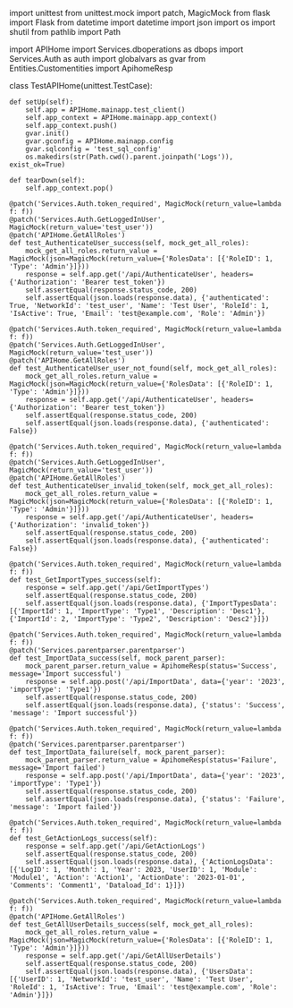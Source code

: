 import unittest
from unittest.mock import patch, MagicMock
from flask import Flask
from datetime import datetime
import json
import os
import shutil
from pathlib import Path

import APIHome
import Services.dboperations as dbops
import Services.Auth as auth
import globalvars as gvar
from Entities.Customentities import ApihomeResp

class TestAPIHome(unittest.TestCase):

    def setUp(self):
        self.app = APIHome.mainapp.test_client()
        self.app_context = APIHome.mainapp.app_context()
        self.app_context.push()
        gvar.init()
        gvar.gconfig = APIHome.mainapp.config
        gvar.sqlconfig = 'test_sql_config'
        os.makedirs(str(Path.cwd().parent.joinpath('Logs')), exist_ok=True)

    def tearDown(self):
        self.app_context.pop()

    @patch('Services.Auth.token_required', MagicMock(return_value=lambda f: f))
    @patch('Services.Auth.GetLoggedInUser', MagicMock(return_value='test_user'))
    @patch('APIHome.GetAllRoles')
    def test_AuthenticateUser_success(self, mock_get_all_roles):
        mock_get_all_roles.return_value = MagicMock(json=MagicMock(return_value={'RolesData': [{'RoleID': 1, 'Type': 'Admin'}]}))
        response = self.app.get('/api/AuthenticateUser', headers={'Authorization': 'Bearer test_token'})
        self.assertEqual(response.status_code, 200)
        self.assertEqual(json.loads(response.data), {'authenticated': True, 'NetworkId': 'test_user', 'Name': 'Test User', 'RoleId': 1, 'IsActive': True, 'Email': 'test@example.com', 'Role': 'Admin'})

    @patch('Services.Auth.token_required', MagicMock(return_value=lambda f: f))
    @patch('Services.Auth.GetLoggedInUser', MagicMock(return_value='test_user'))
    @patch('APIHome.GetAllRoles')
    def test_AuthenticateUser_user_not_found(self, mock_get_all_roles):
        mock_get_all_roles.return_value = MagicMock(json=MagicMock(return_value={'RolesData': [{'RoleID': 1, 'Type': 'Admin'}]}))
        response = self.app.get('/api/AuthenticateUser', headers={'Authorization': 'Bearer test_token'})
        self.assertEqual(response.status_code, 200)
        self.assertEqual(json.loads(response.data), {'authenticated': False})

    @patch('Services.Auth.token_required', MagicMock(return_value=lambda f: f))
    @patch('Services.Auth.GetLoggedInUser', MagicMock(return_value='test_user'))
    @patch('APIHome.GetAllRoles')
    def test_AuthenticateUser_invalid_token(self, mock_get_all_roles):
        mock_get_all_roles.return_value = MagicMock(json=MagicMock(return_value={'RolesData': [{'RoleID': 1, 'Type': 'Admin'}]}))
        response = self.app.get('/api/AuthenticateUser', headers={'Authorization': 'invalid_token'})
        self.assertEqual(response.status_code, 200)
        self.assertEqual(json.loads(response.data), {'authenticated': False})

    @patch('Services.Auth.token_required', MagicMock(return_value=lambda f: f))
    def test_GetImportTypes_success(self):
        response = self.app.get('/api/GetImportTypes')
        self.assertEqual(response.status_code, 200)
        self.assertEqual(json.loads(response.data), {'ImportTypesData': [{'ImportId': 1, 'ImportType': 'Type1', 'Description': 'Desc1'}, {'ImportId': 2, 'ImportType': 'Type2', 'Description': 'Desc2'}]})

    @patch('Services.Auth.token_required', MagicMock(return_value=lambda f: f))
    @patch('Services.parentparser.parentparser')
    def test_ImportData_success(self, mock_parent_parser):
        mock_parent_parser.return_value = ApihomeResp(status='Success', message='Import successful')
        response = self.app.post('/api/ImportData', data={'year': '2023', 'importType': 'Type1'})
        self.assertEqual(response.status_code, 200)
        self.assertEqual(json.loads(response.data), {'status': 'Success', 'message': 'Import successful'})

    @patch('Services.Auth.token_required', MagicMock(return_value=lambda f: f))
    @patch('Services.parentparser.parentparser')
    def test_ImportData_failure(self, mock_parent_parser):
        mock_parent_parser.return_value = ApihomeResp(status='Failure', message='Import failed')
        response = self.app.post('/api/ImportData', data={'year': '2023', 'importType': 'Type1'})
        self.assertEqual(response.status_code, 200)
        self.assertEqual(json.loads(response.data), {'status': 'Failure', 'message': 'Import failed'})

    @patch('Services.Auth.token_required', MagicMock(return_value=lambda f: f))
    def test_GetActionLogs_success(self):
        response = self.app.get('/api/GetActionLogs')
        self.assertEqual(response.status_code, 200)
        self.assertEqual(json.loads(response.data), {'ActionLogsData': [{'LogID': 1, 'Month': 1, 'Year': 2023, 'UserID': 1, 'Module': 'Module1', 'Action': 'Action1', 'ActionDate': '2023-01-01', 'Comments': 'Comment1', 'Dataload_Id': 1}]})

    @patch('Services.Auth.token_required', MagicMock(return_value=lambda f: f))
    @patch('APIHome.GetAllRoles')
    def test_GetAllUserDetails_success(self, mock_get_all_roles):
        mock_get_all_roles.return_value = MagicMock(json=MagicMock(return_value={'RolesData': [{'RoleID': 1, 'Type': 'Admin'}]}))
        response = self.app.get('/api/GetAllUserDetails')
        self.assertEqual(response.status_code, 200)
        self.assertEqual(json.loads(response.data), {'UsersData': [{'UserID': 1, 'NetworkId': 'test_user', 'Name': 'Test User', 'RoleId': 1, 'IsActive': True, 'Email': 'test@example.com', 'Role': 'Admin'}]})
